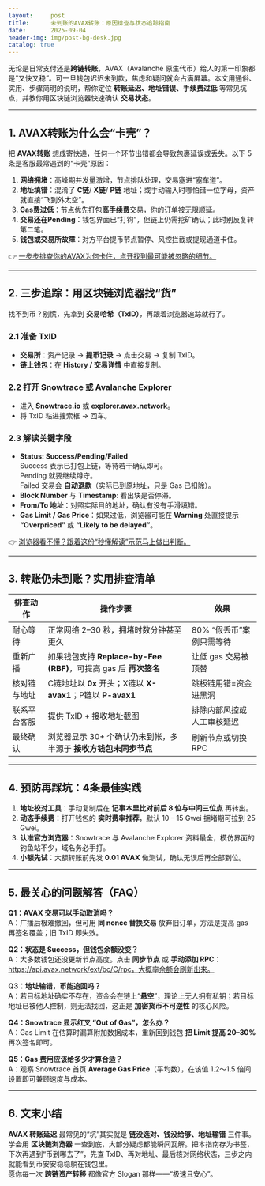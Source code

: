 ```yaml
---
layout:     post
title:      未到账的AVAX转账：原因排查与状态追踪指南
date:       2025-09-04
header-img: img/post-bg-desk.jpg
catalog: true
---
```


无论是日常支付还是**跨链转账**，AVAX（Avalanche 原生代币）给人的第一印象都是“又快又稳”。可一旦钱包迟迟未到款，焦虑和疑问就会占满屏幕。本文用通俗、实用、步骤简明的说明，帮你定位 **转账延迟、地址错误、手续费过低** 等常见坑点，并教你用区块链浏览器快速确认 **交易状态**。

---

## 1. AVAX转账为什么会“卡壳”？

把 **AVAX转账** 想成寄快递，任何一个环节出错都会导致包裹延误或丢失。以下 5 条是客服最常遇到的“卡壳”原因：

1. **网络拥堵**：高峰期并发量激增，节点排队处理，交易塞进“塞车道”。
2. **地址填错**：混淆了 **C链**/ **X链**/ **P链** 地址；或手动输入时哪怕错一位字母，资产就直接“飞到外太空”。
3. **Gas费过低**：节点优先打包**高手续费**交易，你的订单被无限顺延。
4. **交易还在Pending**：钱包界面已“打钩”，但链上仍需挖矿确认；此时别反复转第二笔。
5. **钱包或交易所故障**：对方平台提币节点暂停、风控拦截或提现通道卡住。

👉 [一步步排查你的AVAX为何卡住，点开找到最可能被忽略的细节。](https://okxdog.com/)

---

## 2. 三步追踪：用区块链浏览器找“货”

找不到币？别慌，先拿到 **交易哈希（TxID）**，再跟着浏览器追踪就行了。

### 2.1 准备 TxID

- **交易所**：资产记录 → **提币记录** → 点击交易 → 复制 TxID。
- **链上钱包**：在 **History / 交易详情** 中直接复制。

### 2.2 打开 Snowtrace 或 Avalanche Explorer

- 进入 **Snowtrace.io** 或 **explorer.avax.network**。
- 将 TxID 粘进搜索框 → 回车。

### 2.3 解读关键字段

- **Status: Success/Pending/Failed**  
  Success 表示已打包上链，等待若干确认即可。  
  Pending 就要继续蹲守。  
  Failed 交易会 **自动退款**（实际已到原地址，只是 Gas 已扣除）。
- **Block Number** 与 **Timestamp**: 看出块是否停滞。  
- **From/To 地址**：对照实际目的地址，确认有没有手滑填错。
- **Gas Limit / Gas Price**：如果过低，浏览器可能在 **Warning** 处直接提示 **“Overpriced”** 或 **“Likely to be delayed”**。

👉 [浏览器看不懂？跟着这份“秒懂解读”示范马上做出判断。](https://okxdog.com/)

---

## 3. 转账仍未到账？实用排查清单

| 排查动作 | 操作步骤 | 效果 |
|---|---|---|
| 耐心等待 | 正常网络 2–30 秒，拥堵时数分钟甚至更久 | 80% “假丢币”案例只需等待 |
| 重新广播 | 如果钱包支持 **Replace-by-Fee (RBF)**，可提高 gas 后 **再次签名** | 让低 gas 交易被顶替 |
| 核对链与地址 | C链地址以 **0x** 开头；X链以 **X-avax1**；P链以 **P-avax1** | 跳板链用错=资金进黑洞 |
| 联系平台客服 | 提供 TxID + 接收地址截图 | 排除内部风控或人工审核延迟 |
| 最终确认 | 浏览器显示 30+ 个确认仍未到帐，多半源于 **接收方钱包未同步节点** | 刷新节点或切换 RPC |

---

## 4. 预防再踩坑：4条最佳实践

1. **地址校对工具**：手动复制后在 **记事本里比对前后 8 位与中间三位点** 再转出。
2. **动态手续费**：打开钱包的 **实时费率推荐**，默认 10 – 15 Gwei 拥堵期可拉到 25 Gwei。
3. **认准官方浏览器**：Snowtrace 与 Avalanche Explorer 资料最全，模仿界面的钓鱼站不少，域名务必手打。
4. **小额先试**：大额转账前先发 **0.01 AVAX** 做测试，确认无误后再全部到位。

---

## 5. 最关心的问题解答（FAQ）

**Q1：AVAX 交易可以手动取消吗？**  
A：广播后极难撤回，但可用 **同 nonce 替换交易** 放弃旧订单，方法是提高 gas 再签名覆盖；旧 TxID 即失效。

**Q2：状态是 Success，但钱包余额没变？**  
A：大多数钱包还没更新节点高度。点击 **同步节点** 或 **手动添加 RPC**：https://api.avax.network/ext/bc/C/rpc，大概率余额会刷新出来。

**Q3：地址输错，币能追回吗？**  
A：若目标地址确实不存在，资金会在链上“**悬空**”，理论上无人拥有私钥；若目标地址已被他人控制，则无法找回，这正是 **加密货币不可逆性** 的核心风险。

**Q4：Snowtrace 显示红叉 “Out of Gas”，怎么办？**  
A：Gas Limit 在估算时漏算附加数据成本，重新回到钱包 **把 Limit 提高 20–30%** 再次签名即可。

**Q5：Gas 费用应该给多少才算合适？**  
A：观察 Snowtrace 首页 **Average Gas Price**（平均数），在该值 1.2～1.5 倍间设置即可兼顾速度与成本。

---

## 6. 文末小结

**AVAX 转账延迟** 最常见的“坑”其实就是 **链没选对、钱没给够、地址输错** 三件事。学会用 **区块链浏览器** 一查到底，大部分疑虑都能瞬间瓦解。把本指南存为书签，下次再遇到“币到哪去了”，先查 TxID、再对地址、最后核对网络状态，三步之内就能看到币安安稳稳躺在钱包里。  
愿你每一次 **跨链资产转移** 都像官方 Slogan 那样——“极速且安心”。